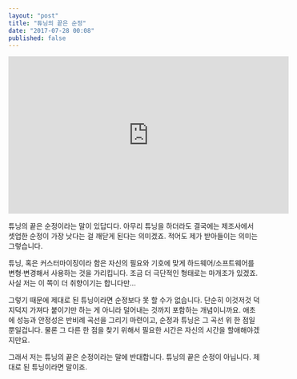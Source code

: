 ```yaml
---
layout: "post"
title: "튜닝의 끝은 순정"
date: "2017-07-28 00:08"
published: false
---
```


<iframe width="560" height="315" src="https://www.youtube.com/embed/XonOGAiW2vU?ecver=1" frameborder="0" allowfullscreen></iframe>

튜닝의 끝은 순정이라는 말이 있답디다. 아무리 튜닝을 하더라도 결국에는 제조사에서 셋업한 순정이 가장 낫다는 걸 깨닫게 된다는 의미겠죠. 적어도 제가 받아들이는 의미는 그렇습니다.

튜닝, 혹은 커스터마이징이라 함은 자신의 필요와 기호에 맞게 하드웨어/소프트웨어를 변형·변경해서 사용하는 것을 가리킵니다. 조금 더 극단적인 형태로는 마개조가 있겠죠. 사실 저는 이 쪽이 더 취향이기는 합니다만...

그렇기 때문에 제대로 된 튜닝이라면 순정보다 못 할 수가 없습니다. 단순히 이것저것 덕지덕지 가져다 붙이기만 하는 게 아니라 덜어내는 것까지 포함하는 개념이니까요. 애초에 성능과 안정성은 반비례 곡선을 그리기 마련이고, 순정과 튜닝은 그 곡선 위 한 점일 뿐일겁니다. 물론 그 다른 한 점을 찾기 위해서 필요한 시간은 자신의 시간을 할애해야겠지만요.

그래서 저는 튜닝의 끝은 순정이라는 말에 반대합니다. 튜닝의 끝은 순정이 아닙니다. 제대로 된 튜닝이라면 말이죠.
